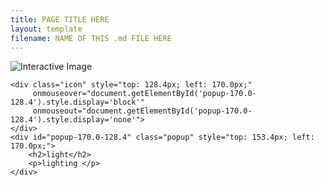 ```yaml
---
title: PAGE TITLE HERE
layout: template
filename: NAME OF THIS .md FILE HERE
--- 
```


<!DOCTYPE html>
<html lang="en">
<head>
    <meta charset="UTF-8">
    <meta name="viewport" content="width=device-width, initial-scale=1.0">
    <title>Interactive Image with Popups</title>
    <style>
        .image-container {
            position: relative;
            display: inline-block;
        }
        .icon {
            position: absolute;
            width: 20px;
            height: 20px;
            cursor: pointer;
        }
        .popup {
            display: none;
            position: absolute;
            background-color: white;
            border: 1px solid black;
            padding: 10px;
            z-index: 1;
        }
    </style>
</head>
<body>
<div class="image-container">
    <img src="final_image_with_icons.png" alt="Interactive Image">

    <div class="icon" style="top: 128.4px; left: 170.0px;" 
         onmouseover="document.getElementById('popup-170.0-128.4').style.display='block'"
         onmouseout="document.getElementById('popup-170.0-128.4').style.display='none'">
    </div>
    <div id="popup-170.0-128.4" class="popup" style="top: 153.4px; left: 170.0px;">
        <h2>light</h2>
        <p>lighting </p>
    </div>

</div>
</body>
</html>
